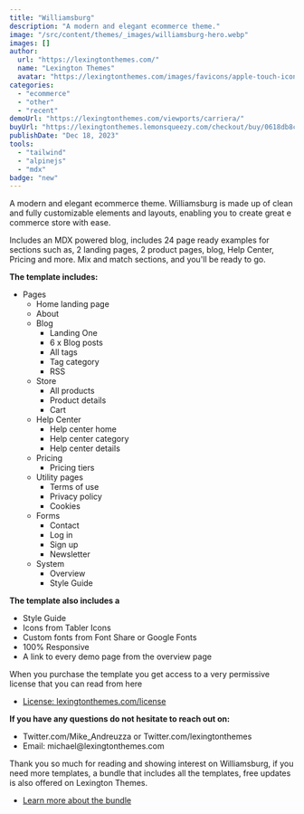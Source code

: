 ```yaml
---
title: "Williamsburg"
description: "A modern and elegant ecommerce theme."
image: "/src/content/themes/_images/williamsburg-hero.webp"
images: []
author:
  url: "https://lexingtonthemes.com/"
  name: "Lexington Themes"
  avatar: "https://lexingtonthemes.com/images/favicons/apple-touch-icon.png"
categories:
  - "ecommerce"
  - "other"
  - "recent"
demoUrl: "https://lexingtonthemes.com/viewports/carriera/"
buyUrl: "https://lexingtonthemes.lemonsqueezy.com/checkout/buy/0618db8c-ffa9-43da-a152-eb4b744716d6"
publishDate: "Dec 18, 2023"
tools:
  - "tailwind"
  - "alpinejs"
  - "mdx"
badge: "new"
---
```


<p>A modern and elegant ecommerce theme. Williamsburg is made up of clean and fully customizable elements and layouts, enabling you to create great e commerce store with ease.

Includes an MDX powered blog, includes 24 page ready examples for sections such as, 2 landing pages, 2 product pages, blog, Help Center, Pricing and more. Mix and match sections, and you'll be ready to go.

</p>
<p><strong>The template includes:</strong></p>
<ul>
  <li>Pages
    <ul>
      <li>Home landing page</li>
      <li>About</li>
      <li>Blog
        <ul>
          <li>Landing One</li>
          <li>6 x Blog posts</li>
          <li>All tags</li>
          <li>Tag category</li>
          <li>RSS</li>
        </ul>
      </li>
      <li>Store
        <ul>
          <li>All products</li>
          <li>Product details</li>
          <li>Cart</li>
        </ul>
      </li>
      <li>Help Center
        <ul>
          <li>Help center home</li>
          <li>Help center category</li>
          <li>Help center details</li>
        </ul>
      </li>
      <li>Pricing
        <ul>
          <li>Pricing tiers</li>
        </ul>
      </li>
      <li>Utility pages
        <ul>
          <li>Terms of use</li>
          <li>Privacy policy</li>
          <li>Cookies</li>
        </ul>
      </li>
      <li>Forms
        <ul>
          <li>Contact</li>
          <li>Log in</li>
          <li>Sign up</li>
          <li>Newsletter</li>
        </ul>
      </li>
      <li>System
        <ul>
          <li>Overview</li>
          <li>Style Guide</li>
        </ul>
      </li>
    </ul>
  </li>
</ul>
<p><strong>The template also includes a</strong></p>
<ul>
  <li>Style Guide</li>
  <li>Icons from Tabler Icons</li>
  <li>Custom fonts from Font Share or Google Fonts</li>
  <li>100%&nbsp;Responsive</li>
  <li>A link to every demo page from the overview page</li>
</ul>
<p>When you purchase the template you get access to a very permissive license that you can read from here</p>
<ul>
  <li><a href="https://lexingtonthemes.com/license/" rel="noopener noreferrer" target="_blank">License: lexingtonthemes.com/license</a></li>
</ul>
<p><strong>If you have any questions do not hesitate to reach out on:</strong></p>
<ul>
  <li>Twitter.com/Mike_Andreuzza or&nbsp;Twitter.com/lexingtonthemes</li>
  <li>Email: michael@lexingtonthemes.com</li>
</ul>
<p>Thank you so much for reading and showing interest on Williamsburg, if you need more templates, a bundle that includes all the templates, free updates is also offered on Lexington Themes.&nbsp;</p>
<ul>
  <li><a href="https://lexingtonthemes.com/pricing/" rel="noopener noreferrer" target="_blank">Learn more about the bundle</a></li>
</ul>
